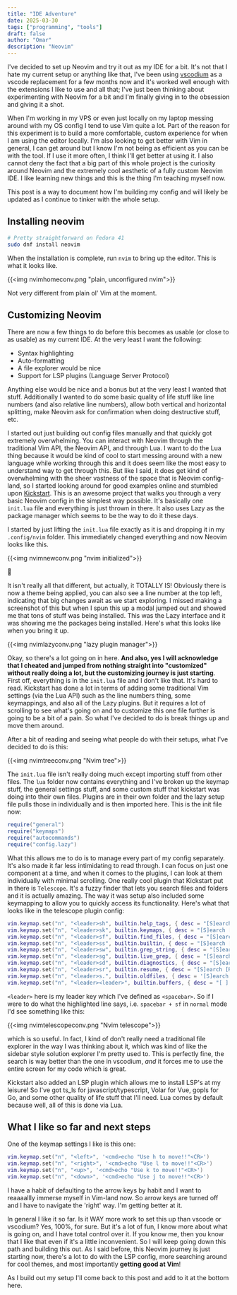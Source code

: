 ```yaml
---
title: "IDE Adventure"
date: 2025-03-30
tags: ["programming", "tools"]
draft: false
author: "Omar"
description: "Neovim"
---
```


I've decided to set up Neovim and try it out as my IDE for a bit. It's not that I hate my current setup or anything like that, I've been using [vscodium](https://github.com/VSCodium/vscodium) as a vscode replacement for a few months now and it's worked well enough with the extensions I like to use and all that; I've just been thinking about experimenting with Neovim for a bit and I'm finally giving in to the obsession and giving it a shot. 

When I'm working in my VPS or even just locally on my laptop messing around with my OS config I tend to use Vim quite a lot. Part of the reason for this experiment is to build a more comfortable, custom experience for when I am using the editor locally. I'm also looking to get better with Vim in general, I can get around but I know I'm not being as efficient as you can be with the tool. If I use it more often, I think I'll get better at using it. I also cannot deny the fact that a big part of this whole project is the curiosity around Neovim and the extremely cool aesthetic of a fully custom Neovim IDE. I like learning new things and this is the thing I'm teaching myself now. 

This post is a way to document how I'm building my config and will likely be updated as I continue to tinker with the whole setup.


## Installing neovim

```zsh {linenos=inline style=nvim}
# Pretty straightforward on Fedora 41
sudo dnf install neovim 
```

When the installation is complete, run `nvim` to bring up the editor. This is what it looks like.

{{<img nvimhomeconv.png "plain, unconfigured nvim">}}

Not very different from plain ol' Vim at the moment.

## Customizing Neovim

There are now a few things to do before this becomes as usable (or close to as usable) as my current IDE. At the very least I want the following:

- Syntax highlighting
- Auto-formatting
- A file explorer would be nice
- Support for LSP plugins (Language Server Protocol)

Anything else would be nice and a bonus but at the very least I wanted that stuff. Additionally I wanted to do some basic quality of life stuff like line numbers (and also relative line numbers), allow both vertical and horizontal splitting, make Neovim ask for confirmation when doing destructive stuff, etc.

I started out just building out config files manually and that quickly got extremely overwhelming. You can interact with Neovim through the traditional Vim API, the Neovim API, and through Lua. I want to do the Lua thing because it would be kind of cool to start messing around with a new language while working through this and it does seem like the most easy to understand way to get through this. But like I said, it does get kind of overwhelming with the sheer vastness of the space that is Neovim config-land, so I started looking around for good examples online and stumbled upon [Kickstart](https://github.com/nvim-lua/kickstart.nvim). This is an awesome project that walks you through a very basic Neovim config in the simplest way possible. It's basically one `init.lua` file and everything is just thrown in there. It also uses Lazy as the package manager which seems to be the way to do it these days.

I started by just lifting the `init.lua` file exactly as it is and dropping it in my `.config/nvim` folder. This immediately changed everything and now Neovim looks like this.

{{<img nvimnewconv.png "nvim initialized">}}

🤣

It isn't really all that different, but actually, it TOTALLY IS! Obviously there is now a theme being applied, you can also see a line number at the top left, indicating that big changes await as we start exploring. I missed making a screenshot of this but when I spun this up a modal jumped out and showed me that tons of stuff was being installed. This was the Lazy interface and it was showing me the packages being installed. Here's what this looks like when you bring it up.

{{<img nvimlazyconv.png "lazy plugin manager">}}

Okay, so there's a lot going on in here. **And also, yes I will acknowledge that I cheated and jumped from nothing straight into "customized" without really doing a lot, but the customizing journey is just starting**. First off, everything is in the `init.lua` file and I don't like that. It's hard to read. Kickstart has done a lot in terms of adding some traditional Vim settings (via the Lua API) such as the line numbers thing, some keymappings, and also all of the Lazy plugins. But it requires a lot of scrolling to see what's going on and to customize this one file further is going to be a bit of a pain. So what I've decided to do is break things up and move them around.

After a bit of reading and seeing what people do with their setups, what I've decided to do is this:

{{<img nvimtreeconv.png "Nvim tree">}}

The `init.lua` file isn't really doing much except importing stuff from other files. The `lua` folder now contains everything and I've broken up the keymap stuff, the general settings stuff, and some custom stuff that kickstart was doing into their own files. Plugins are in their own folder and the lazy setup file pulls those in individually and is then imported here. This is the init file now:

```lua {linenos=inline}
require("general")
require("keymaps")
require("autocommands")
require("config.lazy")
```

What this allows me to do is to manage every part of my config separately. It's also made it far less intimidating to read through. I can focus on just one component at a time, and when it comes to the plugins, I can look at them individually with minimal scrolling. One really cool plugin that Kickstart put in there is `Telescope`. It's a fuzzy finder that lets you search files and folders and it is actually amazing. The way it was setup also included some keymapping to allow you to quickly access its functionality. Here's what that looks like in the telescope plugin config:

```lua {linenos=inline hl_lines=[3]}
vim.keymap.set("n", "<leader>sh", builtin.help_tags, { desc = "[S]earch [H]elp" })
vim.keymap.set("n", "<leader>sk", builtin.keymaps, { desc = "[S]earch [K]eymaps" })
vim.keymap.set("n", "<leader>sf", builtin.find_files, { desc = "[S]earch [F]iles" })
vim.keymap.set("n", "<leader>ss", builtin.builtin, { desc = "[S]earch [S]elect Telescope" })
vim.keymap.set("n", "<leader>sw", builtin.grep_string, { desc = "[S]earch current [W]ord" })
vim.keymap.set("n", "<leader>sg", builtin.live_grep, { desc = "[S]earch by [G]rep" })
vim.keymap.set("n", "<leader>sd", builtin.diagnostics, { desc = "[S]earch [D]iagnostics" })
vim.keymap.set("n", "<leader>sr", builtin.resume, { desc = "[S]earch [R]esume" })
vim.keymap.set("n", "<leader>s.", builtin.oldfiles, { desc = '[S]earch Recent Files ("." for repeat)' })
vim.keymap.set("n", "<leader><leader>", builtin.buffers, { desc = "[ ] Find existing buffers" })
```

`<leader>` here is my leader key which I've defined as `<spacebar>`. So if I were to do what the highlighted line says, i.e. `spacebar + sf` in `normal` mode I'd see something like this:

{{<img nvimtelescopeconv.png "Nvim telescope">}}

which is so useful. In fact, I kind of don't really need a traditional file explorer in the way I was thinking about it, which was kind of like the sidebar style solution explorer I'm pretty used to. This is perfectly fine, the search is way better than the one in vscodium, *and* it forces me to use the entire screen for my code which is great.

Kickstart also added an LSP plugin which allows me to install LSP's at my leisure! So I've got ts_ls for javascript/typescript, Volar for Vue, gopls for Go, and some other quality of life stuff that I'll need. Lua comes by default because well, all of this is done via Lua.

## What I like so far and next steps

One of the keymap settings I like is this one:

```lua {linenos=inline}
vim.keymap.set("n", "<left>", '<cmd>echo "Use h to move!!"<CR>')
vim.keymap.set("n", "<right>", '<cmd>echo "Use l to move!!"<CR>')
vim.keymap.set("n", "<up>", '<cmd>echo "Use k to move!!"<CR>')
vim.keymap.set("n", "<down>", '<cmd>echo "Use j to move!!"<CR>')
```

I have a habit of defaulting to the arrow keys by habit and I want to reaaaallly immerse myself in Vim-land now. So arrow keys are turned off and I have to navigate the 'right' way. I'm getting better at it.

In general I like it so far. Is it WAY more work to set this up than vscode or vscodium? Yes, 100%, for sure. But it's a lot of fun, I know more about what is going on, and I have total control over it. If you know me, then you know that I like that even if it's a little inconvenient. So I will keep going down this path and building this out. As I said before, this Neovim journey is just starting now, there's a lot to do with the LSP config, more searching around for cool themes, and most importantly **getting good at Vim**!

As I build out my setup I'll come back to this post and add to it at the bottom here.
